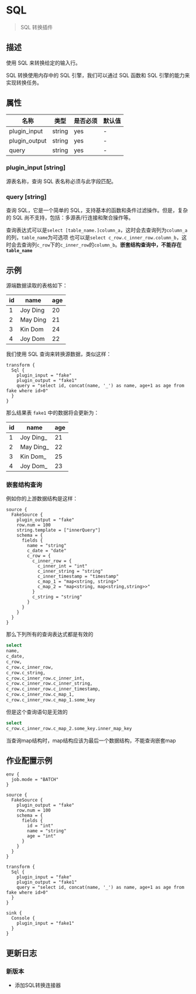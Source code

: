 # SQL

> SQL 转换插件

## 描述

使用 SQL 来转换给定的输入行。

SQL 转换使用内存中的 SQL 引擎，我们可以通过 SQL 函数和 SQL 引擎的能力来实现转换任务。

## 属性

|        名称         |   类型   | 是否必须 | 默认值 |
|-------------------|--------|------|-----|
| plugin_input | string | yes  | -   |
| plugin_output | string | yes  | -   |
| query             | string | yes  | -   |

### plugin_input [string]

源表名称，查询 SQL 表名称必须与此字段匹配。

### query [string]

查询 SQL，它是一个简单的 SQL，支持基本的函数和条件过滤操作。但是，复杂的 SQL 尚不支持，包括：多源表/行连接和聚合操作等。

查询表达式可以是`select [table_name.]column_a`，这时会去查询列为`column_a`的列，`table_name`为可选项
也可以是`select c_row.c_inner_row.column_b`，这时会去查询列`c_row`下的`c_inner_row`的`column_b`。**嵌套结构查询中，不能存在`table_name`**

## 示例

源端数据读取的表格如下：

| id |   name   | age |
|----|----------|-----|
| 1  | Joy Ding | 20  |
| 2  | May Ding | 21  |
| 3  | Kin Dom  | 24  |
| 4  | Joy Dom  | 22  |

我们使用 SQL 查询来转换源数据，类似这样：

```
transform {
  Sql {
    plugin_input = "fake"
    plugin_output = "fake1"
    query = "select id, concat(name, '_') as name, age+1 as age from fake where id>0"
  }
}
```

那么结果表 `fake1` 中的数据将会更新为：

| id |   name    | age |
|----|-----------|-----|
| 1  | Joy Ding_ | 21  |
| 2  | May Ding_ | 22  |
| 3  | Kin Dom_  | 25  |
| 4  | Joy Dom_  | 23  |

### 嵌套结构查询

例如你的上游数据结构是这样：

```hacon
source {
  FakeSource {
    plugin_output = "fake"
    row.num = 100
    string.template = ["innerQuery"]
    schema = {
      fields {
        name = "string"
        c_date = "date"
        c_row = {
          c_inner_row = {
            c_inner_int = "int"
            c_inner_string = "string"
            c_inner_timestamp = "timestamp"
            c_map_1 = "map<string, string>"
            c_map_2 = "map<string, map<string,string>>"
          }
          c_string = "string"
        }
      }
    }
  }
}
```

那么下列所有的查询表达式都是有效的

```sql
select 
name,
c_date,
c_row,
c_row.c_inner_row,
c_row.c_string,
c_row.c_inner_row.c_inner_int,
c_row.c_inner_row.c_inner_string,
c_row.c_inner_row.c_inner_timestamp,
c_row.c_inner_row.c_map_1,
c_row.c_inner_row.c_map_1.some_key
```

但是这个查询语句是无效的

```sql
select 
c_row.c_inner_row.c_map_2.some_key.inner_map_key
```

当查询map结构时，map结构应该为最后一个数据结构，不能查询嵌套map

## 作业配置示例

```
env {
  job.mode = "BATCH"
}

source {
  FakeSource {
    plugin_output = "fake"
    row.num = 100
    schema = {
      fields {
        id = "int"
        name = "string"
        age = "int"
      }
    }
  }
}

transform {
  Sql {
    plugin_input = "fake"
    plugin_output = "fake1"
    query = "select id, concat(name, '_') as name, age+1 as age from fake where id>0"
  }
}

sink {
  Console {
    plugin_input = "fake1"
  }
}
```

## 更新日志

### 新版本

- 添加SQL转换连接器

